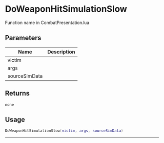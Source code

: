 # DoWeaponHitSimulationSlow

Function name in CombatPresentation.lua

## Parameters

| Name          | Description |
| ------------- | ----------- |
| victim        |             |
| args          |             |
| sourceSimData |             |

## Returns

`none`

## Usage

```lua
DoWeaponHitSimulationSlow(victim, args, sourceSimData)
```

---
